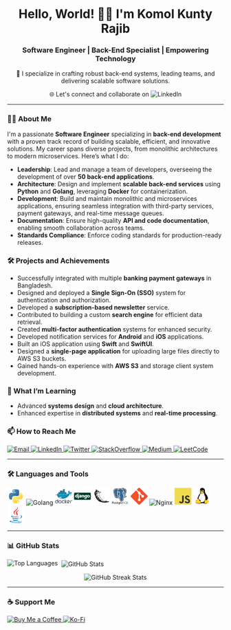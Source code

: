 <h1 align="center">Hello, World! 👨‍💻 I'm Komol Kunty Rajib</h1>
<h3 align="center">Software Engineer | Back-End Specialist | Empowering Technology</h3>


<p align="center">  
  💼 I specialize in crafting robust back-end systems, leading teams, and delivering scalable software solutions.  
</p>  

<p align="center">  
  🌐 Let's connect and collaborate on  
  <a href="https://linkedin.com/in/rajib-raiyat" target="_blank" style="text-decoration:none;">  
    <img src="https://img.shields.io/badge/LinkedIn-Connect-blue?style=for-the-badge&logo=linkedin&logoColor=white" alt="LinkedIn">  
  </a>  
</p>


---

### 👨‍💻 About Me

I'm a passionate **Software Engineer** specializing in **back-end development** with a proven track record of building scalable, efficient, and innovative solutions. My career spans diverse projects, from monolithic architectures to modern microservices. Here’s what I do:

- **Leadership**: Lead and manage a team of developers, overseeing the development of over **50 back-end applications**.
- **Architecture**: Design and implement **scalable back-end services** using **Python** and **Golang**, leveraging **Docker** for containerization.
- **Development**: Build and maintain monolithic and microservices applications, ensuring seamless integration with third-party services, payment gateways, and real-time message queues.
- **Documentation**: Ensure high-quality **API and code documentation**, enabling smooth collaboration across teams.
- **Standards Compliance**: Enforce coding standards for production-ready releases.

### 🛠️ Projects and Achievements

- Successfully integrated with multiple **banking payment gateways** in Bangladesh.
- Designed and deployed a **Single Sign-On (SSO)** system for authentication and authorization.
- Developed a **subscription-based newsletter** service.
- Contributed to building a custom **search engine** for efficient data retrieval.
- Created **multi-factor authentication** systems for enhanced security.
- Developed notification services for **Android** and **iOS** applications.
- Built an iOS application using **Swift** and **SwiftUI**.
- Designed a **single-page application** for uploading large files directly to AWS S3 buckets.
- Gained hands-on experience with **AWS S3** and storage client system development.

### 🌱 What I’m Learning

- Advanced **systems design** and **cloud architecture**.
- Enhanced expertise in **distributed systems** and **real-time processing**.

### 📫 How to Reach Me

<p align="left">
  <a href="mailto:rajibraiyat@gmail.com">
    <img src="https://img.shields.io/badge/Email-D14836?style=for-the-badge&logo=gmail&logoColor=white" alt="Email" />
  </a>
  <a href="https://linkedin.com/in/rajib-raiyat" target="_blank">
    <img src="https://img.shields.io/badge/LinkedIn-%230A66C2.svg?style=for-the-badge&logo=LinkedIn&logoColor=white" alt="LinkedIn" />
  </a>
  <a href="https://twitter.com/rajib_raiyat" target="_blank">
    <img src="https://img.shields.io/badge/Twitter-%231DA1F2.svg?style=for-the-badge&logo=Twitter&logoColor=white" alt="Twitter" />
  </a>
  <a href="https://stackoverflow.com/users/14624269" target="_blank">
    <img src="https://img.shields.io/badge/StackOverflow-%23F58025.svg?style=for-the-badge&logo=stackoverflow&logoColor=white" alt="StackOverflow" />
  </a>
  <a href="https://medium.com/@rajibraiyat" target="_blank">
    <img src="https://img.shields.io/badge/Medium-%2312100E.svg?style=for-the-badge&logo=Medium&logoColor=white" alt="Medium" />
  </a>
  <a href="https://www.leetcode.com/rajib_raiyat" target="_blank">
    <img src="https://img.shields.io/badge/LeetCode-%23FFA116.svg?style=for-the-badge&logo=LeetCode&logoColor=white" alt="LeetCode" />
  </a>
</p>

---

### 🛠️ Languages and Tools

<p align="left">
  <img src="https://raw.githubusercontent.com/devicons/devicon/master/icons/python/python-original.svg" alt="Python" width="40" height="40" />
  <img src="https://raw.githubusercontent.com/devicons/devicon/master/icons/golang/golang-original.svg" alt="Golang" width="40" height="40" />
  <img src="https://raw.githubusercontent.com/devicons/devicon/master/icons/docker/docker-original-wordmark.svg" alt="Docker" width="40" height="40" />
  <img src="https://raw.githubusercontent.com/devicons/devicon/master/icons/django/django-original.svg" alt="Django" width="40" height="40" />
  <img src="https://raw.githubusercontent.com/devicons/devicon/master/icons/flask/flask-original.svg" alt="Flask" width="40" height="40" />
  <img src="https://raw.githubusercontent.com/devicons/devicon/master/icons/postgresql/postgresql-original-wordmark.svg" alt="PostgreSQL" width="40" height="40" />
  <img src="https://raw.githubusercontent.com/devicons/devicon/master/icons/git/git-original.svg" alt="Git" width="40" height="40" />
  <img src="https://www.vectorlogo.zone/logos/nginx/nginx-icon.svg" alt="Nginx" width="40" height="40" />
  <img src="https://raw.githubusercontent.com/devicons/devicon/master/icons/javascript/javascript-original.svg" alt="JavaScript" width="40" height="40" />
  <img src="https://raw.githubusercontent.com/devicons/devicon/master/icons/linux/linux-original.svg" alt="Linux" width="40" height="40" />
  <img src="https://raw.githubusercontent.com/devicons/devicon/master/icons/java/java-original.svg" alt="Java" width="40" height="40" />
</p>

---

### 📊 GitHub Stats

<p>
  <img align="left" src="https://github-readme-stats.vercel.app/api/top-langs?username=rajib-raiyat&show_icons=true&locale=en&layout=compact" alt="Top Languages" />
</p>

<p>&nbsp;
  <img align="center" src="https://github-readme-stats.vercel.app/api?username=rajib-raiyat&show_icons=true&locale=en" alt="GitHub Stats" />
</p>

<p align="center">
  <img src="https://github-readme-streak-stats.herokuapp.com/?user=rajib-raiyat&" alt="GitHub Streak Stats" />
</p>

---

### ☕ Support Me

<p>
  <a href="https://www.buymeacoffee.com/rajibraiyat">
    <img src="https://cdn.buymeacoffee.com/buttons/v2/default-yellow.png" height="50" width="210" alt="Buy Me a Coffee" />
  </a>
  <a href="https://ko-fi.com/rajibraiyat">
    <img src="https://cdn.ko-fi.com/cdn/kofi3.png?v=3" height="50" width="210" alt="Ko-Fi" />
  </a>
</p>
